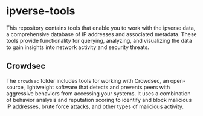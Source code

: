 # ipverse-tools

This repository contains tools that enable you to work with the ipverse data, a comprehensive database of IP addresses and associated metadata. These tools provide functionality 
for querying, analyzing, and visualizing the data to gain insights into network activity and security threats.

## Crowdsec

The `crowdsec` folder includes tools for working with Crowdsec, an open-source, lightweight software that detects and prevents peers with aggressive behaviors from 
accessing your systems. It uses a combination of behavior analysis and reputation scoring to identify and block malicious IP addresses, brute force attacks, and other types of 
malicious activity.

